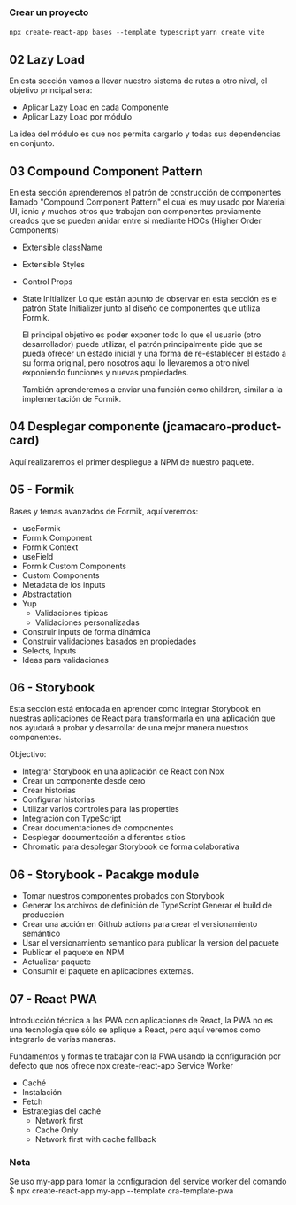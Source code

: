 ### Crear un proyecto
```npx create-react-app bases --template typescript```
```yarn create vite```

## 02 Lazy Load
En esta sección vamos a llevar nuestro sistema de rutas a otro nivel, el objetivo principal sera:

* Aplicar Lazy Load en cada Componente
* Aplicar Lazy Load por módulo

La idea del módulo es que nos permita cargarlo y todas sus dependencias en conjunto.

## 03 Compound Component Pattern
En esta sección aprenderemos el patrón de construcción de componentes llamado "Compound Component Pattern" el cual es muy usado por Material UI, ionic y muchos otros que trabajan con componentes previamente creados que se pueden anidar entre si mediante HOCs (Higher Order Components)  
* Extensible className
* Extensible Styles
* Control Props
* State Initializer
  Lo que están apunto de observar en esta sección es el patrón State Initializer junto al diseño de componentes que utiliza Formik.

  El principal objetivo es poder exponer todo lo que el usuario (otro desarrollador) puede utilizar, el patrón principalmente pide que se pueda ofrecer un estado inicial y una forma de re-establecer el estado a su forma original, pero nosotros aquí lo llevaremos a otro nivel exponiendo funciones y nuevas propiedades.

  También aprenderemos a enviar una función como children, similar a la implementación de Formik.

## 04 Desplegar componente (jcamacaro-product-card)
Aquí realizaremos el primer despliegue a NPM de nuestro paquete.

## 05 - Formik
Bases y temas avanzados de Formik, aquí veremos:

* useFormik
* Formik Component
* Formik Context
* useField
* Formik Custom Components
* Custom Components
* Metadata de los inputs
* Abstractation
* Yup
  - Validaciones tipicas
  - Validaciones personalizadas
* Construir inputs de forma dinámica
* Construir validaciones basados en propiedades
* Selects, Inputs
* Ideas para validaciones

## 06 - Storybook
Esta sección está enfocada en aprender como integrar Storybook en nuestras aplicaciones de React para transformarla en una aplicación que nos ayudará a probar y desarrollar de una mejor manera nuestros componentes.

Objectivo:
* Integrar Storybook en una aplicación de React con Npx
* Crear un componente desde cero
* Crear historias
* Configurar historias
* Utilizar varios controles para las properties
* Integración con TypeScript
* Crear documentaciones de componentes
* Desplegar documentación a diferentes sitios
* Chromatic para desplegar Storybook de forma colaborativa

## 06 - Storybook - Pacakge module
* Tomar nuestros componentes probados con Storybook
* Generar los archivos de definición de TypeScript
Generar el build de producción
* Crear una acción en Github actions para crear el versionamiento semántico
* Usar el versionamiento semantico para publicar la version del paquete
* Publicar el paquete en NPM
* Actualizar paquete
* Consumir el paquete en aplicaciones externas.

## 07 - React PWA
Introducción técnica a las PWA con aplicaciones de React, la PWA no es una tecnología que sólo se aplique a React, pero aquí veremos como integrarlo de varias maneras.

Fundamentos y formas te trabajar con la PWA usando la configuración por defecto que nos ofrece npx create-react-app
Service Worker

* Caché
* Instalación
* Fetch
* Estrategias del caché
  - Network first
  - Cache Only
  - Network first with cache fallback

### Nota
Se uso my-app para tomar la configuracion del service worker del comando
$ npx create-react-app my-app --template cra-template-pwa
